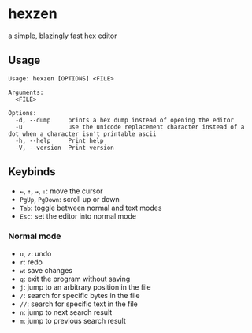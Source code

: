 # hexzen

a simple, blazingly fast hex editor

## Usage

```
Usage: hexzen [OPTIONS] <FILE>

Arguments:
  <FILE>

Options:
  -d, --dump     prints a hex dump instead of opening the editor
  -u             use the unicode replacement character instead of a dot when a character isn't printable ascii
  -h, --help     Print help
  -V, --version  Print version
```

## Keybinds

* `←`, `↑`, `→`, `↓`: move the cursor
* `PgUp`, `PgDown`: scroll up or down
* `Tab`: toggle between normal and text modes
* `Esc`: set the editor into normal mode

### Normal mode

* `u`, `z`: undo
* `r`: redo
* `w`: save changes
* `q`: exit the program without saving
* `j`: jump to an arbitrary position in the file
* `/`: search for specific bytes in the file
* `//`: search for specific text in the file
* `n`: jump to next search result
* `m`: jump to previous search result
